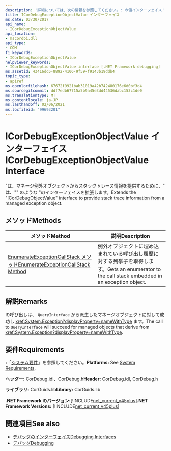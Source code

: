 ```yaml
---
description: '詳細については、次の情報を参照してください。: の値インターフェイス'
title: ICorDebugExceptionObjectValue インターフェイス
ms.date: 03/30/2017
api_name:
- ICorDebugExceptionObjectValue
api_location:
- mscordbi.dll
api_type:
- COM
f1_keywords:
- ICorDebugExceptionObjectValue
helpviewer_keywords:
- ICorDebugExceptionObjectValue interface [.NET Framework debugging]
ms.assetid: 43416dd5-8892-4106-9f59-f9143b19ddb4
topic_type:
- apiref
ms.openlocfilehash: 67672f9921bab31019a42b742480176e6d0bf3d4
ms.sourcegitcommit: ddf7edb67715a5b9a45e3dd44536dabc153c1de0
ms.translationtype: MT
ms.contentlocale: ja-JP
ms.lasthandoff: 02/06/2021
ms.locfileid: "99693201"
---
```

# <a name="icordebugexceptionobjectvalue-interface"></a><span data-ttu-id="d88bd-103">ICorDebugExceptionObjectValue インターフェイス</span><span class="sxs-lookup"><span data-stu-id="d88bd-103">ICorDebugExceptionObjectValue Interface</span></span>

<span data-ttu-id="d88bd-104">"は、マネージ例外オブジェクトからスタックトレース情報を提供するために、" は、"" のような "のインターフェイスを拡張します。</span><span class="sxs-lookup"><span data-stu-id="d88bd-104">Extends the "ICorDebugObjectValue" interface to provide stack trace information from a managed exception object.</span></span>  
  
## <a name="methods"></a><span data-ttu-id="d88bd-105">メソッド</span><span class="sxs-lookup"><span data-stu-id="d88bd-105">Methods</span></span>  
  
|<span data-ttu-id="d88bd-106">メソッド</span><span class="sxs-lookup"><span data-stu-id="d88bd-106">Method</span></span>|<span data-ttu-id="d88bd-107">説明</span><span class="sxs-lookup"><span data-stu-id="d88bd-107">Description</span></span>|  
|------------|-----------------|  
|[<span data-ttu-id="d88bd-108">EnumerateExceptionCallStack メソッド</span><span class="sxs-lookup"><span data-stu-id="d88bd-108">EnumerateExceptionCallStack Method</span></span>](icordebugexceptionobjectvalue-enumerateexceptioncallstack-method.md)|<span data-ttu-id="d88bd-109">例外オブジェクトに埋め込まれている呼び出し履歴に対する列挙子を取得します。</span><span class="sxs-lookup"><span data-stu-id="d88bd-109">Gets an enumerator to the call stack embedded in an exception object.</span></span>|  
  
## <a name="remarks"></a><span data-ttu-id="d88bd-110">解説</span><span class="sxs-lookup"><span data-stu-id="d88bd-110">Remarks</span></span>  

 <span data-ttu-id="d88bd-111">の呼び出しは、 `QueryInterface` から派生したマネージオブジェクトに対して成功し <xref:System.Exception?displayProperty=nameWithType> ます。</span><span class="sxs-lookup"><span data-stu-id="d88bd-111">The call to `QueryInterface` will succeed for managed objects that derive from <xref:System.Exception?displayProperty=nameWithType>.</span></span>  
  
## <a name="requirements"></a><span data-ttu-id="d88bd-112">要件</span><span class="sxs-lookup"><span data-stu-id="d88bd-112">Requirements</span></span>  

 <span data-ttu-id="d88bd-113">**:**「[システム要件](../../get-started/system-requirements.md)」を参照してください。</span><span class="sxs-lookup"><span data-stu-id="d88bd-113">**Platforms:** See [System Requirements](../../get-started/system-requirements.md).</span></span>  
  
 <span data-ttu-id="d88bd-114">**ヘッダー:** CorDebug.idl、CorDebug.h</span><span class="sxs-lookup"><span data-stu-id="d88bd-114">**Header:** CorDebug.idl, CorDebug.h</span></span>  
  
 <span data-ttu-id="d88bd-115">**ライブラリ:** CorGuids.lib</span><span class="sxs-lookup"><span data-stu-id="d88bd-115">**Library:** CorGuids.lib</span></span>  
  
 <span data-ttu-id="d88bd-116">**.NET Framework のバージョン:**[!INCLUDE[net_current_v45plus](../../../../includes/net-current-v45plus-md.md)]</span><span class="sxs-lookup"><span data-stu-id="d88bd-116">**.NET Framework Versions:** [!INCLUDE[net_current_v45plus](../../../../includes/net-current-v45plus-md.md)]</span></span>  
  
## <a name="see-also"></a><span data-ttu-id="d88bd-117">関連項目</span><span class="sxs-lookup"><span data-stu-id="d88bd-117">See also</span></span>

- [<span data-ttu-id="d88bd-118">デバッグのインターフェイス</span><span class="sxs-lookup"><span data-stu-id="d88bd-118">Debugging Interfaces</span></span>](debugging-interfaces.md)
- [<span data-ttu-id="d88bd-119">デバッグ</span><span class="sxs-lookup"><span data-stu-id="d88bd-119">Debugging</span></span>](index.md)
